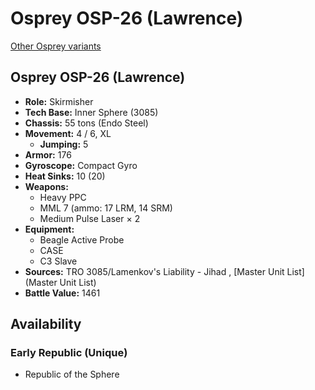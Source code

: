 # Osprey OSP-26 (Lawrence) 

[Other Osprey variants](../osprey.md) 

## Osprey OSP-26 (Lawrence) 

- **Role:** Skirmisher 
- **Tech Base:** Inner Sphere (3085) 
- **Chassis:** 55 tons (Endo Steel) 
- **Movement:** 4 / 6, XL 
  - **Jumping:** 5 
- **Armor:** 176 
- **Gyroscope:** Compact Gyro 
- **Heat Sinks:** 10 (20) 
- **Weapons:** 
  - Heavy PPC 
  - MML 7 (ammo: 17 LRM, 14 SRM) 
  - Medium Pulse Laser × 2 
- **Equipment:** 
  - Beagle Active Probe 
  - CASE 
  - C3 Slave 
- **Sources:** TRO 3085/Lamenkov's Liability - Jihad , [Master Unit List](Master Unit List) 
- **Battle Value:** 1461 

## Availability 

### Early Republic (Unique) 

- Republic of the Sphere 

